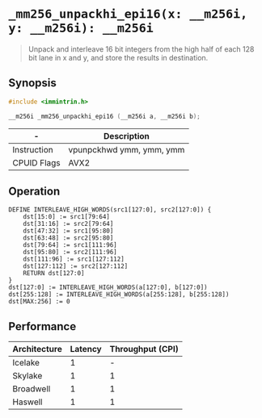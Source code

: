 `_mm256_unpackhi_epi16(x: __m256i, y: __m256i): __m256i`
========================================================

> Unpack and interleave 16 bit integers from the high half of each 128 bit lane in x and y, and store the results in destination.

## Synopsis

```c
#include <immintrin.h>

__m256i _mm256_unpackhi_epi16 (__m256i a, __m256i b);
```

| -           | Description              |
| ----------- | ------------------------ |
| Instruction | vpunpckhwd ymm, ymm, ymm |
| CPUID Flags | AVX2                     |

## Operation

```
DEFINE INTERLEAVE_HIGH_WORDS(src1[127:0], src2[127:0]) {
	dst[15:0] := src1[79:64]
	dst[31:16] := src2[79:64] 
	dst[47:32] := src1[95:80] 
	dst[63:48] := src2[95:80] 
	dst[79:64] := src1[111:96] 
	dst[95:80] := src2[111:96] 
	dst[111:96] := src1[127:112] 
	dst[127:112] := src2[127:112] 
	RETURN dst[127:0]
}
dst[127:0] := INTERLEAVE_HIGH_WORDS(a[127:0], b[127:0])
dst[255:128] := INTERLEAVE_HIGH_WORDS(a[255:128], b[255:128])
dst[MAX:256] := 0
```

## Performance

| Architecture | Latency | Throughput (CPI) |
| ------------ | ------- | ---------------- |
| Icelake      | 1       | -                |
| Skylake      | 1       | 1                |
| Broadwell    | 1       | 1                |
| Haswell      | 1       | 1                |
